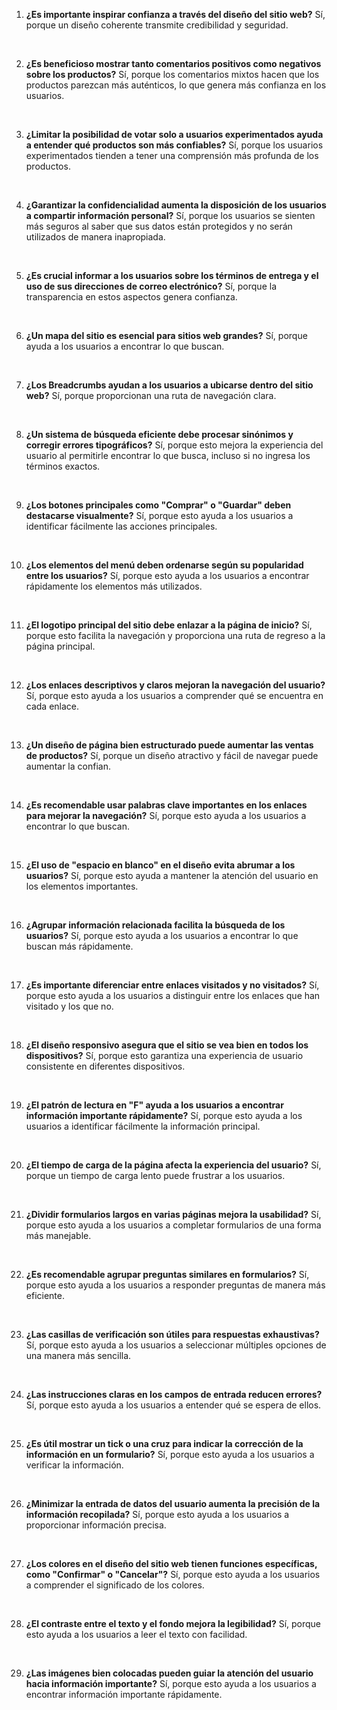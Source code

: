 1. __¿Es importante inspirar confianza a través del diseño del sitio web?__
Sí, porque un diseño coherente transmite credibilidad y seguridad.
<br>

2. __¿Es beneficioso mostrar tanto comentarios positivos como negativos sobre los productos?__
Sí, porque los comentarios mixtos hacen que los productos parezcan más auténticos, lo que genera más confianza en los usuarios.
<br>

3. __¿Limitar la posibilidad de votar solo a usuarios experimentados ayuda a entender qué productos son más confiables?__
Sí, porque los usuarios experimentados tienden a tener una comprensión más profunda de los productos.
<br>

4. __¿Garantizar la confidencialidad aumenta la disposición de los usuarios a compartir información personal?__
Sí, porque los usuarios se sienten más seguros al saber que sus datos están protegidos y no serán utilizados de manera inapropiada.
<br>

5. __¿Es crucial informar a los usuarios sobre los términos de entrega y el uso de sus direcciones de correo electrónico?__
Sí, porque la transparencia en estos aspectos genera confianza.
<br>

6. __¿Un mapa del sitio es esencial para sitios web grandes?__
Sí, porque ayuda a los usuarios a encontrar lo que buscan.
<br>

7. __¿Los Breadcrumbs ayudan a los usuarios a ubicarse dentro del sitio web?__
Sí, porque proporcionan una ruta de navegación clara.
<br>

8. __¿Un sistema de búsqueda eficiente debe procesar sinónimos y corregir errores tipográficos?__
Sí, porque esto mejora la experiencia del usuario al permitirle encontrar lo que busca, incluso si no ingresa los términos exactos.
<br>

9. __¿Los botones principales como "Comprar" o "Guardar" deben destacarse visualmente?__
Sí, porque esto ayuda a los usuarios a identificar fácilmente las acciones principales.
<br>

10. __¿Los elementos del menú deben ordenarse según su popularidad entre los usuarios?__
Sí, porque esto ayuda a los usuarios a encontrar rápidamente los elementos más utilizados.
<br>

11. __¿El logotipo principal del sitio debe enlazar a la página de inicio?__
Sí, porque esto facilita la navegación y proporciona una ruta de regreso a la página principal.
<br>

12. __¿Los enlaces descriptivos y claros mejoran la navegación del usuario?__
Sí, porque esto ayuda a los usuarios a comprender qué se encuentra en cada enlace.
<br>

13. __¿Un diseño de página bien estructurado puede aumentar las ventas de productos?__
Sí, porque un diseño atractivo y fácil de navegar puede aumentar la confian.
<br>

14. __¿Es recomendable usar palabras clave importantes en los enlaces para mejorar la navegación?__
Sí, porque esto ayuda a los usuarios a encontrar lo que buscan.
<br>

15. __¿El uso de "espacio en blanco" en el diseño evita abrumar a los usuarios?__
Sí, porque esto ayuda a mantener la atención del usuario en los elementos importantes.
<br>

16. __¿Agrupar información relacionada facilita la búsqueda de los usuarios?__
Sí, porque esto ayuda a los usuarios a encontrar lo que buscan más rápidamente.
<br>

17. __¿Es importante diferenciar entre enlaces visitados y no visitados?__
Sí, porque esto ayuda a los usuarios a distinguir entre los enlaces que han visitado y los que no.
<br>

18. __¿El diseño responsivo asegura que el sitio se vea bien en todos los dispositivos?__
Sí, porque esto garantiza una experiencia de usuario consistente en diferentes dispositivos.
<br>

19. __¿El patrón de lectura en "F" ayuda a los usuarios a encontrar información importante rápidamente?__
Sí, porque esto ayuda a los usuarios a identificar fácilmente la información principal.
<br>

20. __¿El tiempo de carga de la página afecta la experiencia del usuario?__
Sí, porque un tiempo de carga lento puede frustrar a los usuarios.
<br>

21. __¿Dividir formularios largos en varias páginas mejora la usabilidad?__
Sí, porque esto ayuda a los usuarios a completar formularios de una forma más manejable.
<br>

22. __¿Es recomendable agrupar preguntas similares en formularios?__
Sí, porque esto ayuda a los usuarios a responder preguntas de manera más eficiente.
<br>

23. __¿Las casillas de verificación son útiles para respuestas exhaustivas?__
Sí, porque esto ayuda a los usuarios a seleccionar múltiples opciones de una manera más sencilla.
<br>

24. __¿Las instrucciones claras en los campos de entrada reducen errores?__
Sí, porque esto ayuda a los usuarios a entender qué se espera de ellos.
<br>

25. __¿Es útil mostrar un tick o una cruz para indicar la corrección de la información en un formulario?__
Sí, porque esto ayuda a los usuarios a verificar la información.
<br>

26. __¿Minimizar la entrada de datos del usuario aumenta la precisión de la información recopilada?__
Sí, porque esto ayuda a los usuarios a proporcionar información precisa.
<br>

27. __¿Los colores en el diseño del sitio web tienen funciones específicas, como "Confirmar" o "Cancelar"?__
Sí, porque esto ayuda a los usuarios a comprender el significado de los colores.
<br>

28. __¿El contraste entre el texto y el fondo mejora la legibilidad?__
Sí, porque esto ayuda a los usuarios a leer el texto con facilidad.
<br>

29. __¿Las imágenes bien colocadas pueden guiar la atención del usuario hacia información importante?__
Sí, porque esto ayuda a los usuarios a encontrar información importante rápidamente.
<br>